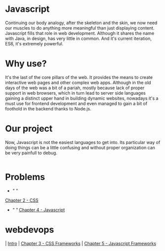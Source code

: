 # Javascript

Continuing our body analogy, after the skeleton and the skin, we now need our muscles to do anything more meaningful than just displaying content. Javascript fills that role in web development. Although it shares the name with Java, in design, has very little in common. And it's current iteration, ES6, it's extremely powerful.

# Why use?

It's the last of the core pillars of the web. It provides the means to create interactive web pages and other complex web apps. Although in the old days of the web was a bit of a pariah, mostly because lack of proper support in web browsers, which in turn lead to server side languages gaining a distinct upper hand in building dynamic websites, nowadays it's a must use for frontend development and even managed to gain a bit of foothold in the backend thanks to Node.js.

# Our project

Now, Javascript is not the easiest languages to get into. Its particular way of doing things can be a little confusing and without proper organization can be very painfull to debug.


```code
```

# Problems
- *" "*

 [Chapter 2 - CSS](chapter2.md)
- *" "*
 [Chapter 4 - Javascript](chapter4.md)
 
# webdevops
| [Intro](../README.md) | [Chapter 3 - CSS Frameworks](chapter3.md) | [Chapter 5 - Javascript Frameworks](chapter5.md)
